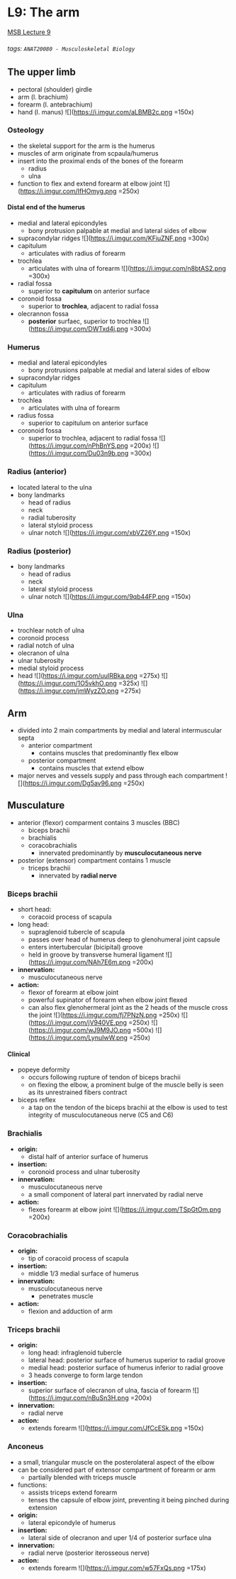 # L9: The arm
[MSB Lecture 9](https://brightspace.ucd.ie/d2l/le/content/152911/viewContent/1485767/View)
###### tags: `ANAT20080 - Musculoskeletal Biology`

## The upper limb
- pectoral (shoulder) girdle
- arm (l. brachium)
- forearm (l. antebrachium)
- hand (l. manus)
![](https://i.imgur.com/aLBMB2c.png =150x)

### Osteology
- the skeletal support for the arm is the humerus
- muscles of arm originate from scpaula/humerus
- insert into the proximal ends of the bones of the forearm
    - radius
    - ulna
- function to flex and extend forearm at elbow joint
![](https://i.imgur.com/IfHOmyg.png =250x)

#### Distal end of the humerus
- medial and lateral epicondyles
    - bony protrusion palpable at medial and lateral sides of elbow
- supracondylar ridges
![](https://i.imgur.com/KFiuZNF.png =300x)
- capitulum
    - articulates with radius of forearm
- trochlea
    - articulates with ulna of forearm
    ![](https://i.imgur.com/n8btAS2.png =300x)
- radial fossa
    - superior to **capitulum** on anterior surface
- coronoid fossa
    - superior to **trochlea**, adjacent to radial fossa
- olecrannon fossa
    - **posterior** surfaec, superior to trochlea
    ![](https://i.imgur.com/DWTxd4j.png =300x)

### Humerus
- medial and lateral epicondyles
    - bony protrusions palpable at medial and lateral sides of elbow
- supracondylar ridges
- capitulum
    - articulates with radius of forearm
- trochlea
    - articulates with ulna of forearm
- radius fossa
    - superior to capitulum on anterior surface
- coronoid fossa
    - superior to trochlea, adjacent to radial fossa
    ![](https://i.imgur.com/nPhBnYS.png =200x) ![](https://i.imgur.com/Du03n9b.png =300x)

### Radius (anterior)
- located lateral to the ulna
- bony landmarks
    - head of radius
    - neck
    - radial tuberosity
    - lateral styloid process
    - ulnar notch
    ![](https://i.imgur.com/xbVZ26Y.png =150x)

### Radius (posterior)
- bony landmarks
    - head of radius
    - neck
    - lateral styloid process
    - ulnar notch
    ![](https://i.imgur.com/9qb44FP.png =150x)
    
### Ulna
- trochlear notch of ulna
- coronoid process
- radial notch of ulna
- olecranon of ulna
- ulnar tuberosity
- medial styloid process
- head
![](https://i.imgur.com/uuIRBka.png =275x) ![](https://i.imgur.com/1O5vkhO.png =325x)
![](https://i.imgur.com/jmWyzZO.png =275x)

## Arm
- divided into 2 main compartments by medial and lateral intermuscular septa
    - anterior compartment
        - contains muscles that predominantly flex elbow
    - posterior compartment
        - contains muscles that extend elbow
- major nerves and vessels supply and pass through each compartment
![](https://i.imgur.com/Dg5av96.png =250x)

## Musculature
- anterior (flexor) comparment contains 3 muscles (BBC)
    - biceps brachii
    - brachialis
    - coracobrachialis
        - innervated predominantly by **musculocutaneous nerve**
- posterior (extensor) compartment contains 1 muscle
    - triceps brachii
        - innervated by **radial nerve**

### Biceps brachii
- short head:
    - coracoid process of scapula
- long head:
    - supraglenoid tubercle of scapula
    - passes over head of humerus deep to glenohumeral joint capsule
    - enters intertubercular (bicipital) groove
    - held in groove by transverse humeral ligament
    ![](https://i.imgur.com/NAh7E6m.png =200x)
- **innervation:**
    - musculocutaneous nerve
- **action:**
    - flexor of forearm at elbow joint
    - powerful supinator of forearm when elbow joint flexed
    - can also flex glenohermeral joint as the 2 heads of the muscle cross the joint
    ![](https://i.imgur.com/fj7PNzN.png =250x) ![](https://i.imgur.com/jV940VE.png =250x)
    ![](https://i.imgur.com/wJ9M9JO.png =500x)
    ![](https://i.imgur.com/LynuIwW.png =250x)

#### Clinical
- popeye deformity
    - occurs following rupture of tendon of biceps brachii
    - on flexing the elbow, a prominent bulge of the muscle belly is seen as its unrestrained fibers contract
- biceps reflex
    - a tap on the tendon of the biceps brachii at the elbow is used to test integrity of musculocutaneous nerve (C5 and C6)

### Brachialis
- **origin:**
    - distal half of anterior surface of humerus
- **insertion:**
    - coronoid process and ulnar tuberosity
- **innervation:**
    - musculocutaneous nerve
    - a small component of lateral part innervated by radial nerve
- **action:**
    - flexes forearm at elbow joint
    ![](https://i.imgur.com/TSpGtOm.png =200x)

### Coracobrachialis
- **origin:**
    - tip of coracoid process of scapula
- **insertion:**
    - middle 1/3 medial surface of humerus
- **innervation:**
    - musculocutaneous nerve
        - penetrates muscle
- **action:**
    - flexion and adduction of arm

### Triceps brachii
- **origin:**
    - long head: infraglenoid tubercle
    - lateral head: posterior surface of humerus superior to radial groove
    - medial head: posterior surface of humerus inferior to radial groove
    - 3 heads converge to form large tendon
- **insertion:**
    - superior surface of olecranon of ulna, fascia of forearm
    ![](https://i.imgur.com/nBuSn3H.png =200x)
- **innervation:**
    - radial nerve
- **action:**
    - extends forearm
    ![](https://i.imgur.com/JfCcESk.png =150x)

### Anconeus
- a small, triangular muscle on the posterolateral aspect of the elbow
- can be considered part of extensor compartment of forearm or arm
    - partially blended with triceps muscle
- functions:
    - assists triceps extend forearm
    - tenses the capsule of elbow joint, preventing it being pinched during extension
- **origin:**
    - lateral epicondyle of humerus
- **insertion:**
    - lateral side of olecranon and uper 1/4 of posterior surface ulna
- **innervation:**
    - radial nerve (posterior iterosseous nerve)
- **action:**
    - extends forearm
    ![](https://i.imgur.com/w57FxQs.png =175x)
